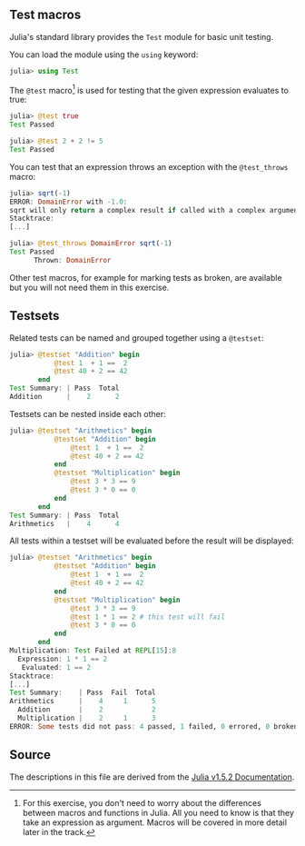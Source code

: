 <!-- TODO: Some explanation why tests are important or something -->

## Test macros

Julia's standard library provides the `Test` module for basic unit testing.

You can load the module using the `using` keyword:

```julia
julia> using Test

```

The `@test` macro[^1] is used for testing that the given expression evaluates to true:

[^1]: For this exercise, you don't need to worry about the differences between macros and functions in Julia. All you need to know is that they take an expression as argument. Macros will be covered in more detail later in the track.<!--TODO: Check if there are actually exercises that cover macros before launch-->

```julia
julia> @test true
Test Passed

julia> @test 2 + 2 != 5
Test Passed
```

You can test that an expression throws an exception with the `@test_throws` macro:

```julia
julia> sqrt(-1)
ERROR: DomainError with -1.0:
sqrt will only return a complex result if called with a complex argument. Try sqrt(Complex(x)).
Stacktrace:
[...]

julia> @test_throws DomainError sqrt(-1)
Test Passed
      Thrown: DomainError
```

Other test macros, for example for marking tests as broken, are available but you will not need them in this exercise.

## Testsets

Related tests can be named and grouped together using a `@testset`:

```julia
julia> @testset "Addition" begin
           @test 1  + 1 ==  2
           @test 40 + 2 == 42
       end
Test Summary: | Pass  Total
Addition      |    2      2
```

Testsets can be nested inside each other:

```julia
julia> @testset "Arithmetics" begin
           @testset "Addition" begin
               @test 1  + 1 ==  2
               @test 40 + 2 == 42
           end
           @testset "Multiplication" begin
               @test 3 * 3 == 9
               @test 3 * 0 == 0
           end
       end
Test Summary: | Pass  Total
Arithmetics   |    4      4
```

All tests within a testset will be evaluated before the result will be displayed:

```julia
julia> @testset "Arithmetics" begin
           @testset "Addition" begin
               @test 1  + 1 ==  2
               @test 40 + 2 == 42
           end
           @testset "Multiplication" begin
               @test 3 * 3 == 9
               @test 1 * 1 == 2 # this test will fail
               @test 3 * 0 == 0
           end
       end
Multiplication: Test Failed at REPL[15]:8
  Expression: 1 * 1 == 2
   Evaluated: 1 == 2
Stacktrace:
[...]
Test Summary:    | Pass  Fail  Total
Arithmetics      |    4     1      5
  Addition       |    2            2
  Multiplication |    2     1      3
ERROR: Some tests did not pass: 4 passed, 1 failed, 0 errored, 0 broken.
```

## Source

The descriptions in this file are derived from the [Julia v1.5.2 Documentation](https://docs.julialang.org/en/v1.5.2/stdlib/Test/).
